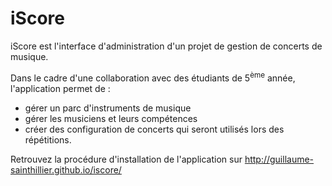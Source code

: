 iScore
======

iScore est l'interface d'administration d'un projet de gestion de concerts de musique.

Dans le cadre d'une collaboration avec des étudiants de 5<sup>ème</sup> année, l'application permet de :
  - gérer un parc d'instruments de musique
  - gérer les musiciens et leurs compétences
  - créer des configuration de concerts qui seront utilisés lors des répétitions. 

Retrouvez la procédure d'installation de l'application sur http://guillaume-sainthillier.github.io/iscore/

